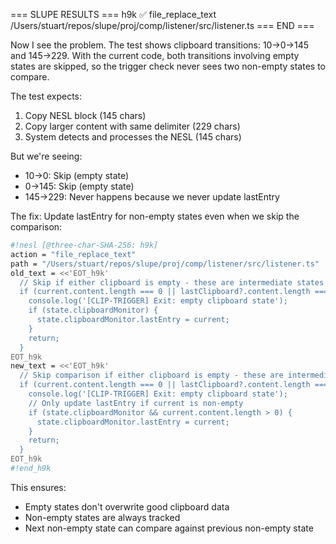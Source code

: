 
=== SLUPE RESULTS ===
h9k ✅ file_replace_text /Users/stuart/repos/slupe/proj/comp/listener/src/listener.ts
=== END ===

Now I see the problem. The test shows clipboard transitions: 10→0→145 and 145→229. With the current code, both transitions involving empty states are skipped, so the trigger check never sees two non-empty states to compare.

The test expects:
1. Copy NESL block (145 chars)
2. Copy larger content with same delimiter (229 chars)
3. System detects and processes the NESL (145 chars)

But we're seeing:
- 10→0: Skip (empty state)
- 0→145: Skip (empty state)
- 145→229: Never happens because we never update lastEntry

The fix: Update lastEntry for non-empty states even when we skip the comparison:

```sh nesl
#!nesl [@three-char-SHA-256: h9k]
action = "file_replace_text"
path = "/Users/stuart/repos/slupe/proj/comp/listener/src/listener.ts"
old_text = <<'EOT_h9k'
  // Skip if either clipboard is empty - these are intermediate states
  if (current.content.length === 0 || lastClipboard?.content.length === 0) {
    console.log('[CLIP-TRIGGER] Exit: empty clipboard state');
    if (state.clipboardMonitor) {
      state.clipboardMonitor.lastEntry = current;
    }
    return;
  }
EOT_h9k
new_text = <<'EOT_h9k'
  // Skip comparison if either clipboard is empty - these are intermediate states
  if (current.content.length === 0 || lastClipboard?.content.length === 0) {
    console.log('[CLIP-TRIGGER] Exit: empty clipboard state');
    // Only update lastEntry if current is non-empty
    if (state.clipboardMonitor && current.content.length > 0) {
      state.clipboardMonitor.lastEntry = current;
    }
    return;
  }
EOT_h9k
#!end_h9k
```

This ensures:
- Empty states don't overwrite good clipboard data
- Non-empty states are always tracked
- Next non-empty state can compare against previous non-empty state